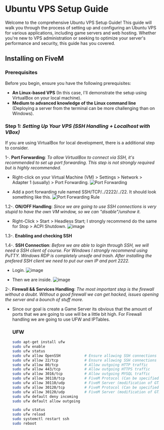 # Ubuntu VPS Setup Guide

Welcome to the comprehensive Ubuntu VPS Setup Guide! This guide will walk you through the process of setting up and configuring an Ubuntu VPS for various applications, including game servers and web hosting. Whether you're new to VPS administration or seeking to optimize your server's performance and security, this guide has you covered.

## Installing on FiveM

### Prerequisites
Before you begin, ensure you have the following prerequisites:

- **An Linux-based VPS** (In this case, I'll demonstrate the setup using VirtualBox on your local machine).
- **Medium to advanced knowledge of the Linux command line** (Deploying a server from the terminal can be more challenging than on Windows).

### **Step 1:** *Setting Up Your VPS (SSH Handling + Localhost with VBox)*

If you are using VirtualBox for local development, there is a additional step to consider.

1-. **Port Forwarding**: *To allow VirtualBox to connect via SSH, it's recommended to set up port forwarding. This step is not strongly required but is highly recommended.*

- Right-click on your Virtual Machine (VM) > Settings > Network > Adapter 1 (usually) > Port Forwarding.
![Port Forwarding](https://github.com/ferrnnaando/fivem-gameserver-setup/assets/77246868/d7229cd7-591c-4634-8857-f323aed2a4fa)

- Add a port forwarding rule named SSH/TCP/../2222/../22. It should look something like this.
![Port Forwarding Rule](https://github.com/ferrnnaando/fivem-gameserver-setup/assets/77246868/d57c42ac-1603-4e69-bf1e-97bb0f735b01)

1.2-. **ON/OFF Handling**: *Since we are going to use SSH connections is very stupid to have the own VM window, so we can "disable"/unshow it.*
   
- Right-Click > Start > Headless Start; I strongly recommend do the same for Stop > ACPI Shutdown.
![image](https://github.com/ferrnnaando/fivem-gameserver-setup/assets/77246868/618baada-35f9-415c-9d71-9cd5cfc9569a)

1.3-. **Enabling and checking SSH**

1.4-. **SSH Connection**: *Before we are able to login through SSH, we will need a SSH client of course. For Windows I strongly recommend using PuTTY. Windows RDP is completely unsafe and trash. After installing the prefered SSH client we need to put our own IP and port 2222.*

- Login.
  ![image](https://github.com/ferrnnaando/fivem-gameserver-setup/assets/77246868/b048e1d9-1d41-43cf-ab50-d7854533b679)
   
- Then we are inside.
  ![image](https://github..om/ferrnnaando/fivem-gameserver-setup/assets/77246868/54109be2-ae7c-44d2-9dce-49953ca42044)

2-. **Firewall && Services Handling**: *The most important step is the firewall without a doubt. Without a good firewall we can get hacked, issues opening the server and a bounch of stuff more.*

- Since our goal is create a Game Server its obvious that the amount of ports that we are going to use will be a little bit high. For Firewall handling we are going to use UFW and IPTables.
  ### **UFW**
  ```bash
  sudo apt-get install ufw
  sudo ufw enable
  sudo ufw status
  sudo ufw allow OpenSSH           # Ensure allowing SSH connections
  sudo ufw allow 22/tcp            # Ensure allowing SSH connections
  sudo ufw allow 80/tcp            # Allow outgoing HTTP traffic
  sudo ufw allow 443/tcp           # Allow outgoing HTTPS traffic
  sudo ufw allow 3016/tcp          # Allow outgoing MYSQL traffic
  sudo ufw allow 30110/tcp         # FiveM Protocol (Can be specified in the server.cfg)
  sudo ufw allow 30110/udp         # FiveM Server (modification of GTA V) uses TCP ports 30120 and 30110.
  sudo ufw allow 30120/tcp         # FiveM Protocol (Can be specified in the server.cfg)
  sudo ufw allow 30120/udp         # FiveM Server (modification of GTA V) uses TCP ports 30120 and 30110.
  sudo ufw default deny incoming
  sudo ufw default allow outgoing
  
  sudo ufw status  
  sudo ufw reload
  sudo systemctl restart ssh
  sudo reboot
  ```
